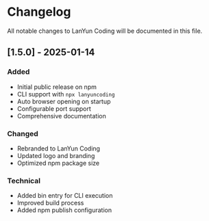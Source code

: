 # Changelog

All notable changes to LanYun Coding will be documented in this file.

## [1.5.0] - 2025-01-14

### Added
- Initial public release on npm
- CLI support with `npx lanyuncoding`
- Auto browser opening on startup
- Configurable port support
- Comprehensive documentation

### Changed
- Rebranded to LanYun Coding
- Updated logo and branding
- Optimized npm package size

### Technical
- Added bin entry for CLI execution
- Improved build process
- Added npm publish configuration